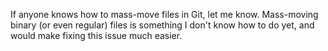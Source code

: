 If anyone knows how to mass-move files in Git, let me know. Mass-moving binary (or even regular) files is something I don't know how to do yet, and would make fixing this issue much easier.
